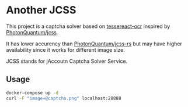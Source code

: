 # Another JCSS

This project is a captcha solver based on [tessereact-ocr](https://tesseract-ocr.github.io/) inspired by [PhotonQuantum/jcss](https://github.com/PhotonQuantum/jcss).

It has lower accurency than [PhotonQuantum/jcss-rs](https://github.com/PhotonQuantum/jcss-rs) but may have higher availability since it works for different image size.

JCSS stands for jAccoutn Captcha Solver Service.

## Usage

```bash
docker-compose up -d
curl -F "image=@captcha.png" localhost:28888
```

